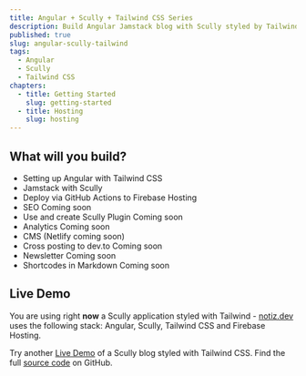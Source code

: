 ```yaml
---
title: Angular + Scully + Tailwind CSS Series
description: Build Angular Jamstack blog with Scully styled by Tailwind CSS
published: true
slug: angular-scully-tailwind
tags:
  - Angular
  - Scully
  - Tailwind CSS
chapters:
  - title: Getting Started
    slug: getting-started
  - title: Hosting
    slug: hosting
---
```


## What will you build?

- Setting up Angular with Tailwind CSS
- Jamstack with Scully
- Deploy via GitHub Actions to Firebase Hosting
- SEO <span class="inline ml-2 bg-primary bg-opacity-10 rounded-full px-2 py-0.5 text-xs tracking-wide uppercase font-semibold"><span class="text-primary">Coming soon</span></span>
- Use and create Scully Plugin <span class="inline ml-2 bg-primary bg-opacity-10 rounded-full px-2 py-0.5 text-xs tracking-wide uppercase font-semibold"><span class="text-primary">Coming soon</span></span>
- Analytics <span class="inline ml-2 bg-primary bg-opacity-10 rounded-full px-2 py-0.5 text-xs tracking-wide uppercase font-semibold"><span class="text-primary">Coming soon</span></span>
- CMS (Netlify coming soon)
- Cross posting to dev.to <span class="inline ml-2 bg-primary bg-opacity-10 rounded-full px-2 py-0.5 text-xs tracking-wide uppercase font-semibold"><span class="text-primary">Coming soon</span></span>
- Newsletter <span class="inline ml-2 bg-primary bg-opacity-10 rounded-full px-2 py-0.5 text-xs tracking-wide uppercase font-semibold"><span class="text-primary">Coming soon</span></span>
- Shortcodes in Markdown <span class="inline ml-2 bg-primary bg-opacity-10 rounded-full px-2 py-0.5 text-xs tracking-wide uppercase font-semibold"><span class="text-primary">Coming soon</span></span>

## Live Demo

You are using right **now** a Scully application styled with Tailwind - [notiz.dev](/) uses the following stack: Angular, Scully, Tailwind CSS and Firebase Hosting. 

Try another [Live Demo](https://angular-scully-tailwindcss.web.app) of a Scully blog styled with Tailwind CSS. Find the full [source code](https://github.com/notiz-dev/angular-scully-tailwindcss) on GitHub. 
